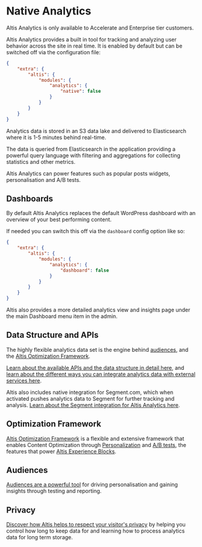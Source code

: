 # Native Analytics

Altis Analytics is only available to Accelerate and Enterprise tier customers.

Altis Analytics provides a built in tool for tracking and analyzing user behavior across the site in real time. It is enabled by default but can be switched off via the configuration file:

```json
{
	"extra": {
		"altis": {
			"modules": {
				"analytics": {
					"native": false
				}
			}
		}
	}
}
```

Analytics data is stored in an S3 data lake and delivered to Elasticsearch where it is 1-5 minutes behind real-time.

The data is queried from Elasticsearch in the application providing a powerful query language with filtering and aggregations for collecting statistics and other metrics.

Altis Analytics can power features such as popular posts widgets, personalisation and A/B tests.

## Dashboards

By default Altis Analytics replaces the default WordPress dashboard with an overview of your best performing content.

If needed you can switch this off via the `dashboard` config option like so:

```json
{
	"extra": {
		"altis": {
			"modules": {
				"analytics": {
					"dashboard": false
				}
			}
		}
	}
}
```

Altis also provides a more detailed analytics view and insights page under the main Dashboard menu item in the admin.

## Data Structure and APIs

The highly flexible analytics data set is the engine behind [audiences](./audiences.md), and the [Altis Optimization Framework](../optimization-framework/README.md).

[Learn about the available APIs and the data structure in detail here](./api/README.md), and [learn about the different ways you can integrate analytics data with external services here](./api/data-export.md).

Altis also includes native integration for Segment.com, which when activated pushes analytics data to Segment for further tracking and analysis. [Learn about the Segment integration for Altis Analytics here](./api/data-export/segment.md).

## Optimization Framework

[Altis Optimization Framework](../optimization-framework/) is a flexible and extensive framework that enables Content Optimization through [Personalization](../optimization-framework/personalization.md) and [A/B tests](../optimization-framework/ab-testing.md), the features that power [Altis Experience Blocks](../experience-blocks.md).

## Audiences

[Audiences are a powerful tool](./audiences.md) for driving personalisation and gaining insights through testing and reporting.

## Privacy

[Discover how Altis helps to respect your visitor's privacy](./privacy.md) by helping you control how long to keep data for and learning how to process analytics data for long term storage.
